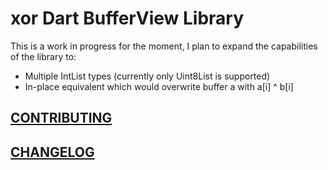 # xor Dart BufferView Library

This is a work in progress for the moment, I plan to expand the capabilities of the library to:
 - Multiple IntList types (currently only Uint8List is supported)
 - In-place equivalent which would overwrite buffer a with a[i] ^ b[i]

## [CONTRIBUTING](CONTRIBUTING.md)

## [CHANGELOG](CHANGELOG.md)

